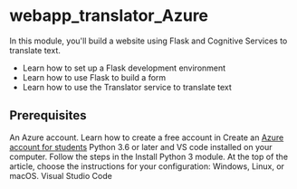 # webapp_translator_Azure
In this module, you'll build a website using Flask and Cognitive Services to translate text.<br>

* Learn how to set up a Flask development environment<br>
* Learn how to use Flask to build a form<br>
* Learn how to use the Translator service to translate text<br>

## Prerequisites
An Azure account. Learn how to create a free account in Create an [Azure account for students](https://azure.microsoft.com/en-us/free/students/?WT.mc_id=academic-0000-cxa)
Python 3.6 or later and VS code installed on your computer. Follow the steps in the Install Python 3 module. At the top of the article, choose the instructions for your configuration: Windows, Linux, or macOS.
Visual Studio Code
